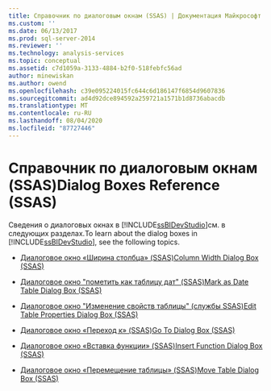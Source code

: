 ```yaml
---
title: Справочник по диалоговым окнам (SSAS) | Документация Майкрософт
ms.custom: ''
ms.date: 06/13/2017
ms.prod: sql-server-2014
ms.reviewer: ''
ms.technology: analysis-services
ms.topic: conceptual
ms.assetid: c7d1059a-3133-4884-b2f0-518febfc56ad
author: minewiskan
ms.author: owend
ms.openlocfilehash: c39e095224015fc644c6d186147f6854d9607836
ms.sourcegitcommit: ad4d92dce894592a259721a1571b1d8736abacdb
ms.translationtype: MT
ms.contentlocale: ru-RU
ms.lasthandoff: 08/04/2020
ms.locfileid: "87727446"
---
```

# <a name="dialog-boxes-reference-ssas"></a><span data-ttu-id="5e71a-102">Справочник по диалоговым окнам (SSAS)</span><span class="sxs-lookup"><span data-stu-id="5e71a-102">Dialog Boxes Reference (SSAS)</span></span>
  <span data-ttu-id="5e71a-103">Сведения о диалоговых окнах в [!INCLUDE[ssBIDevStudio](../includes/ssbidevstudio-md.md)]см. в следующих разделах.</span><span class="sxs-lookup"><span data-stu-id="5e71a-103">To learn about the dialog boxes in [!INCLUDE[ssBIDevStudio](../includes/ssbidevstudio-md.md)], see the following topics.</span></span>  
  
-   [<span data-ttu-id="5e71a-104">Диалоговое окно «Ширина столбца» &#40;SSAS&#41;</span><span class="sxs-lookup"><span data-stu-id="5e71a-104">Column Width Dialog Box &#40;SSAS&#41;</span></span>](column-width-dialog-box-ssas.md)  
  
-   [<span data-ttu-id="5e71a-105">Диалоговое окно "пометить как таблицу дат" &#40;SSAS&#41;</span><span class="sxs-lookup"><span data-stu-id="5e71a-105">Mark as Date Table Dialog Box &#40;SSAS&#41;</span></span>](mark-as-date-table-dialog-box-ssas.md)  
  
-   [<span data-ttu-id="5e71a-106">Диалоговое окно "Изменение свойств таблицы" (службы SSAS)</span><span class="sxs-lookup"><span data-stu-id="5e71a-106">Edit Table Properties Dialog Box &#40;SSAS&#41;</span></span>](edit-table-properties-dialog-box-ssas.md)  
  
-   [<span data-ttu-id="5e71a-107">Диалоговое окно «Переход к» &#40;SSAS&#41;</span><span class="sxs-lookup"><span data-stu-id="5e71a-107">Go To Dialog Box &#40;SSAS&#41;</span></span>](go-to-dialog-box-ssas.md)  
  
-   [<span data-ttu-id="5e71a-108">Диалоговое окно «Вставка функции» &#40;SSAS&#41;</span><span class="sxs-lookup"><span data-stu-id="5e71a-108">Insert Function Dialog Box &#40;SSAS&#41;</span></span>](insert-function-dialog-box-ssas.md)  
  
-   [<span data-ttu-id="5e71a-109">Диалоговое окно «Перемещение таблицы» &#40;SSAS&#41;</span><span class="sxs-lookup"><span data-stu-id="5e71a-109">Move Table Dialog Box &#40;SSAS&#41;</span></span>](move-table-dialog-box-ssas.md)  
  
  
